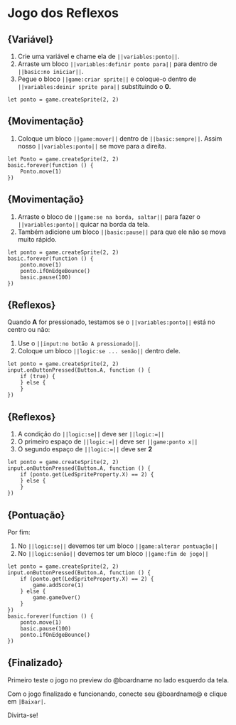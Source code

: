 # Jogo dos Reflexos

## {Variável}
1. Crie uma variável e chame ela de ``||variables:ponto||``.
2. Arraste um bloco ``||variables:definir ponto para||`` para dentro de ``||basic:no iniciar||``.
3. Pegue o bloco ``||game:criar sprite||`` e coloque-o dentro de ``||variables:deinir sprite para||`` substituindo o **0**. 

```blocks
let ponto = game.createSprite(2, 2)
```

## {Movimentação}
1. Coloque um bloco ``||game:mover||`` dentro de ``||basic:sempre||``. 
Assim nosso ``||variables:ponto||`` se move para a direita.

```blocks
let Ponto = game.createSprite(2, 2)
basic.forever(function () {
    Ponto.move(1)
})
```

## {Movimentação}
1. Arraste o bloco de ``||game:se na borda, saltar||`` para fazer o ``||variables:ponto||`` quicar na borda da tela. 
2. Também adicione um bloco ``||basic:pause||`` para que ele não se mova muito rápido.

```blocks
let ponto = game.createSprite(2, 2)
basic.forever(function () {
    ponto.move(1)
    ponto.ifOnEdgeBounce()
    basic.pause(100)
})
```

## {Reflexos}
Quando **A** for pressionado, testamos se o ``||variables:ponto||`` está no centro ou não:

1. Use o ``||input:no botão A pressionado||``. 
2. Coloque um bloco ``||logic:se ... senão||`` dentro dele.

```blocks
let ponto = game.createSprite(2, 2)
input.onButtonPressed(Button.A, function () {
    if (true) {
    } else {
    }
})
```

## {Reflexos}
1. A condição do ``||logic:se||`` deve ser ``||logic:=||``
2. O primeiro espaço de ``||logic:=||`` deve ser ``||game:ponto x||``
3. O segundo espaço de ``||logic:=||`` deve ser **2**

```blocks
let ponto = game.createSprite(2, 2)
input.onButtonPressed(Button.A, function () {
    if (ponto.get(LedSpriteProperty.X) == 2) {
    } else {
    }
})
```

## {Pontuação}

Por fim:
1. No ``||logic:se||`` devemos ter um bloco ``||game:alterar pontuação||``
2. No ``||logic:senão||`` devemos ter um bloco ``||game:fim de jogo||``

```blocks
let ponto = game.createSprite(2, 2)
input.onButtonPressed(Button.A, function () {
    if (ponto.get(LedSpriteProperty.X) == 2) {
        game.addScore(1)
    } else {
        game.gameOver()
    }
})
basic.forever(function () {
    ponto.move(1)
    basic.pause(100)
    ponto.ifOnEdgeBounce()
})
```

## {Finalizado}

Primeiro teste o jogo no preview do @boardname no lado esquerdo da tela.

Com o jogo finalizado e funcionando, conecte seu @boardname@ e clique em ``|Baixar|``.

Divirta-se!